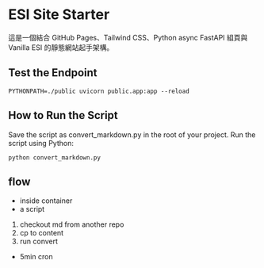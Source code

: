 # ESI Site Starter

這是一個結合 GitHub Pages、Tailwind CSS、Python async FastAPI 組頁與 Vanilla ESI 的靜態網站起手架構。

## Test the Endpoint

```
PYTHONPATH=./public uvicorn public.app:app --reload
```

## How to Run the Script
Save the script as convert_markdown.py in the root of your project.
Run the script using Python:
```
python convert_markdown.py
```

## flow
- inside container
- a script
1. checkout md from another repo
1. cp to content
1. run convert
- 5min cron 



